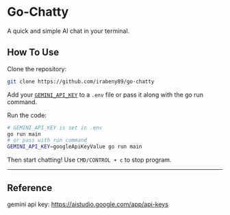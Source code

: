 # Go-Chatty

A quick and simple AI chat in your terminal.

## How To Use

Clone the repository:

```sh
git clone https://github.com/irabeny89/go-chatty
```

Add your [`GEMINI_API_KEY`](https://aistudio.google.com/app/api-keys) to a `.env` file or pass it along with the go run command.

Run the code:

```sh
# GEMINI_API_KEY is set in .env
go run main 
# or pass with run command
GEMINI_API_KEY=googleApiKeyValue go run main
```

Then start chatting! Use `CMD/CONTROL + c` to stop program.

---

## Reference

gemini api key: https://aistudio.google.com/app/api-keys